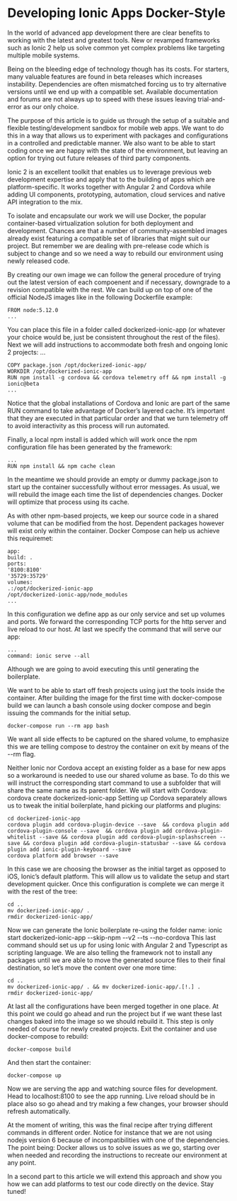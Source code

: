 # Developing Ionic Apps Docker-Style

In the world of advanced app development there are clear benefits to working with the latest and greatest tools. New or revamped frameworks such as Ionic 2 help us solve common yet complex problems like targeting multiple mobile systems.

Being on the bleeding edge of technology though has its costs. For starters, many valuable features are found in beta releases which increases instability. Dependencies are often mismatched forcing us to try alternative versions until we end up with a compatible set. Available documentation and forums are not always up to speed with these issues leaving trial-and-error as our only choice.

The purpose of this article is to guide us through the setup of a suitable and flexible testing/development sandbox for mobile web apps. We want to do this in a way that allows us to experiment with packages and configurations in a controlled and predictable manner. We also want to be able to start coding once we are happy with the state of the environment, but leaving an option for trying out future releases of third party components.

Ionic 2 is an excellent toolkit that enables us to leverage previous web development expertise and apply that to the building of apps which are platform-specific. It works together with Angular 2 and Cordova while adding UI components, prototyping, automation, cloud services and native API integration to the mix.

To isolate and encapsulate our work we will use Docker, the popular container-based virtualization solution for both deployment and development. Chances are that a number of community-assembled images already exist featuring a compatible set of libraries that might suit our project. But remember we are dealing with pre-release code which is subject to change and so we need a way to rebuild our environment using newly released code.

By creating our own image we can follow the general procedure of trying out the latest version of each compoenent and if necessary, downgrade to a revision compatible with the rest. We can build up on top of one of the official NodeJS images like in the following Dockerfile example:
```
FROM node:5.12.0
...
```
You can place this file in a folder called dockerized-ionic-app (or whatever your choice would be, just be consistent throughout the rest of the files). Next we will add instructions to accommodate both fresh and ongoing Ionic 2 projects:
...
```
COPY package.json /opt/dockerized-ionic-app/
WORKDIR /opt/dockerized-ionic-app
RUN npm install -g cordova && cordova telemetry off && npm install -g ionic@beta
...
```
Notice that the global installations of Cordova and Ionic are part of the same RUN command to take advantage of Docker’s layered cache. It’s important that they are executed in that particular order and that we turn telemetry off to avoid interactivity as this process will run automated.

Finally, a local npm install is added which will work once the npm configuration file has been generated by the framework:
```
...
RUN npm install && npm cache clean
```
In the meantime we should provide an empty or dummy package.json to start up the container successfully without error messages. As usual, we will rebuild the image each time the list of dependencies changes. Docker will optimize that process using its cache.

As with other npm-based projects, we keep our source code in a shared volume that can be modified from the host. Dependent packages however will exist only within the container. Docker Compose can help us achieve this requiremet:
```
app:
build: .
ports:
'8100:8100'
'35729:35729'
volumes:
.:/opt/dockerized-ionic-app
/opt/dockerized-ionic-app/node_modules
...
```
In this configuration we define app as our only service and set up volumes and ports. We forward the corresponding TCP ports for the http server and live reload to our host. At last we specify the command that will serve our app: 
```
...
command: ionic serve --all
```

Although we are going to avoid executing this until generating the boilerplate.

We want to be able to start off fresh projects using just the tools inside the container. After building the image for the first time with docker-compose build we can launch a bash console using docker compose and begin issuing the commands for the initial setup.
```
docker-compose run --rm app bash
```
We want all side effects to be captured on the shared volume, to emphasize this we are telling compose to destroy the container on exit by means of the --rm flag.

Neither Ionic nor Cordova accept an existing folder as a base for new apps so a workaround is needed to use our shared volume as base. To do this we will instruct the corresponding start command to use a subfolder that will share the same name as its parent folder. We will start with Cordova:
cordova create dockerized-ionic-app
Setting up Cordova separately allows us to tweak the initial boilerplate, hand picking our platforms and plugins:
```
cd dockerized-ionic-app
cordova plugin add cordova-plugin-device --save  && cordova plugin add cordova-plugin-console --save  && cordova plugin add cordova-plugin-whitelist --save && cordova plugin add cordova-plugin-splashscreen --save && cordova plugin add cordova-plugin-statusbar --save && cordova plugin add ionic-plugin-keyboard --save
cordova platform add browser --save
```
In this case we are choosing the browser as the initial target as opposed to iOS, Ionic’s default platform. This will allow us to validate the setup and start development quicker. Once this configuration is complete we can merge it with the rest of the tree:
```
cd ..
mv dockerized-ionic-app/ .
rmdir dockerized-ionic-app/
```
Now we can generate the Ionic boilerplate re-using the folder name:
ionic start dockerized-ionic-app --skip-npm --v2 --ts --no-cordova
This last command should set us up for using Ionic with Angular 2 and Typescript as scripting language. We are also telling the framework not to install any packages until we are able to move the generated source files to their final destination, so let’s move the content over one more time:
```
cd ..
mv dockerized-ionic-app/ . && mv dockerized-ionic-app/.[!.] .
rmdir dockerized-ionic-app/
```
At last all the configurations have been merged together in one place. At this point we could go ahead and run the project but if we want these last changes baked into the image so we should rebuild it. This step is only needed of course for newly created projects. Exit the container and use docker-compose to rebuild:
```
docker-compose build
```
And then start the container:
```
docker-compose up
```
Now we are serving the app and watching source files for development. Head to localhost:8100 to see the app running. Live reload should be in place also so go ahead and try making a few changes, your browser should refresh automatically.

At the moment of writing, this was the final recipe after trying different commands in different order. Notice for instance that we are not using nodejs version 6 because of incompatibilities with one of the dependencies. The point being: Docker allows us to solve issues as we go, starting over when needed and recording the instructions to recreate our environment at any point.

In a second part to this article we will extend this approach and show you how we can add platforms to test our code directly on the device. Stay tuned!

